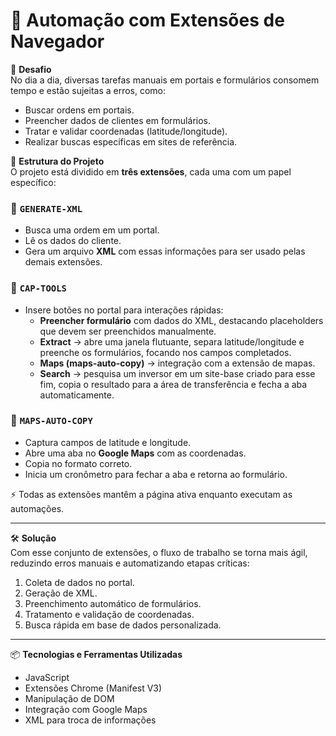 # 🧩 Automação com Extensões de Navegador  

🎯 **Desafio**  
No dia a dia, diversas tarefas manuais em portais e formulários consomem tempo e estão sujeitas a erros, como:  
- Buscar ordens em portais.  
- Preencher dados de clientes em formulários.  
- Tratar e validar coordenadas (latitude/longitude).  
- Realizar buscas específicas em sites de referência.  

📂 **Estrutura do Projeto**  
O projeto está dividido em **três extensões**, cada uma com um papel específico:  

### 🔹 `GENERATE-XML`  
- Busca uma ordem em um portal.  
- Lê os dados do cliente.  
- Gera um arquivo **XML** com essas informações para ser usado pelas demais extensões.  

### 🔹 `CAP-TOOLS`  
- Insere botões no portal para interações rápidas:  
  - **Preencher formulário** com dados do XML, destacando placeholders que devem ser preenchidos manualmente.  
  - **Extract** → abre uma janela flutuante, separa latitude/longitude e preenche os formulários, focando nos campos completados.  
  - **Maps (maps-auto-copy)** → integração com a extensão de mapas.  
  - **Search** → pesquisa um inversor em um site-base criado para esse fim, copia o resultado para a área de transferência e fecha a aba automaticamente.  

### 🔹 `MAPS-AUTO-COPY`  
- Captura campos de latitude e longitude.  
- Abre uma aba no **Google Maps** com as coordenadas.  
- Copia no formato correto.  
- Inicia um cronômetro para fechar a aba e retorna ao formulário.  

⚡ Todas as extensões mantêm a página ativa enquanto executam as automações.  

---

🛠️ **Solução**  
Com esse conjunto de extensões, o fluxo de trabalho se torna mais ágil, reduzindo erros manuais e automatizando etapas críticas:  
1. Coleta de dados no portal.  
2. Geração de XML.  
3. Preenchimento automático de formulários.  
4. Tratamento e validação de coordenadas.  
5. Busca rápida em base de dados personalizada.  

---

📦 **Tecnologias e Ferramentas Utilizadas**  
- JavaScript  
- Extensões Chrome (Manifest V3)  
- Manipulação de DOM  
- Integração com Google Maps  
- XML para troca de informações  
